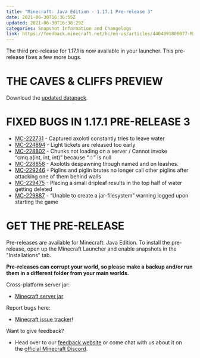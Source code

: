 ```yaml
---
title: "Minecraft: Java Edition - 1.17.1 Pre-release 3"
date: 2021-06-30T16:36:55Z
updated: 2021-06-30T16:38:29Z
categories: Snapshot Information and Changelogs
link: https://feedback.minecraft.net/hc/en-us/articles/4404091800077-Minecraft-Java-Edition-1-17-1-Pre-release-3
---
```


The third pre-release for 1.17.1 is now available in your launcher. This pre-release fixes a few more bugs.

# THE CAVES & CLIFFS PREVIEW

Download the [updated datapack](https://launcher.mojang.com/v1/objects/622bf0fd298e1e164ecd05d866045ed5941283cf/CavesAndCliffsPreview.zip).

# FIXED BUGS IN 1.17.1 PRE-RELEASE 3

- [MC-222731](https://bugs.mojang.com/browse/MC-222731) - Captured axolotl constantly tries to leave water
- [MC-224894](https://bugs.mojang.com/browse/MC-224894) - Light tickets are released too early
- [MC-228802](https://bugs.mojang.com/browse/MC-228802) - Chunks not loading on a server / Cannot invoke “cmq.a(int, int, int)” because “☃” is null
- [MC-228858](https://bugs.mojang.com/browse/MC-228858) - Axolotls despawning though named and on leashes.
- [MC-229246](https://bugs.mojang.com/browse/MC-229246) - Piglins and piglin brutes no longer call other piglins after attacking one of them behind walls
- [MC-229475](https://bugs.mojang.com/browse/MC-229475) - Placing a small dripleaf results in the top half of water getting deleted
- [MC-229887](https://bugs.mojang.com/browse/MC-229887) - “Unable to create a jar-filesystem” warning logged upon starting the game

# GET THE PRE-RELEASE

Pre-releases are available for Minecraft: Java Edition. To install the pre-release, open up the Minecraft Launcher and enable snapshots in the "Installations" tab.

**Pre-releases can corrupt your world, so please make a backup and/or run them in a different folder from your main worlds.**

Cross-platform server jar:

- [Minecraft server jar](https://launcher.mojang.com/v1/objects/04750b5adff60610a5ba2cd3aa8102f7086c9301/server.jar)

Report bugs here:

- [Minecraft issue tracker](https://aka.ms/snapshotbugs?ref=blog)!

Want to give feedback?

- Head over to our [feedback website](https://aka.ms/snapshotfeedback) or come chat with us about it on the [official Minecraft Discord](https://discordapp.com/invite/minecraft).
